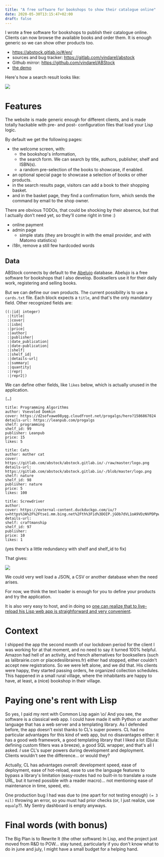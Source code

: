 ```yaml
---
title: "A free software for bookshops to show their catalogue online"
date: 2020-05-30T13:15:47+02:00
draft: false
---
```


I wrote a free software for bookshops to publish their catalogue
online. Clients can now browse the available books and order them. It
is enough generic so we can show other products too.

* https://abstock.gitlab.io/#/en/
* sources and bug tracker: https://gitlab.com/vindarel/abstock
* Github mirror: https://github.com/vindarel/ABStock
* [the demo](https://frama.link/syVBKWPw)

Here's how a search result looks like:

<img src="https://abstock.gitlab.io/search.png" style="max-width: 1200px"/>

# Features

The website is made generic enough for different clients, and is made
totally hackable with pre- and post- configuration files that load
your Lisp logic.

By default we get the following pages:

* the welcome screen, with:
  * the bookshop's information,
  * the search form. We can search by title, authors, publisher, shelf and ISBN(s).
  * a random pre-selection of the books to showcase, if enabled.
* an optional special page to showcase a selection of books or other products.
* in the search results page, visitors can add a book to their shopping basket.
* and in the basket page, they find a confirmation form, which sends
  the command by email to the shop owner.

There are obvious TODOs, that could be shocking by their absence, but
that I actually don't need yet, so they'll come right in time :)

* online payment
* admin page
  * simple stats (they are brought in with the email provider, and with Matomo statistics)
* i18n, remove a still few hardcoded words

## Data

ABStock connects by default to the [Abelujo](http://abelujo.cc/en/)
database. Abelujo is a free software for bookshops that I also
develop. Booksellers use it for their daily work, registering and
selling books.

But we can define our own products. The current possibility is
to use a `cards.txt` file. Each block expects a `title`, and that's
the only mandatory field. Other recognized fields are:

```
((:|id| integer)
 :|title|
 :|cover|
 :|isbn|
 :|price|
 :|author|
 :|publisher|
 :|date_publication|
 :|date-publication|
 :|shelf|
 :|shelf_id|
 :|details-url|
 :|summary|
 :|quantity|
 :|repr|
 :|repr2|)
```

We can define other fields, like `likes` below, which is
actually unused in the application.

```
[…]

title: Programming Algorithms
author: Vsevolod Domkin
cover: https://d2sofvawe08yqg.cloudfront.net/progalgs/hero?1586867024
details-url: https://leanpub.com/progalgs
shelf: programming
shelf_id: 99
publisher: Leanpub
price: 15
likes: 5

title: Cats
author: mother cat
cover: https://gitlab.com/abstock/abstock.gitlab.io/-/raw/master/logo.png
details-url: https://gitlab.com/abstock/abstock.gitlab.io/-/blob/master/logo.png
shelf: nature
shelf_id: 98
publisher: nature
price: 5
likes: 100

title: Screwdriver
author:
cover: https://external-content.duckduckgo.com/iu/?u=https%3A%2F%2Ftse1.mm.bing.net%2Fth%3Fid%3DOIP.jGOb7dVL1oA9VDzNVPDPpwAAAA%26pid%3DApi&f=1
details-url:
shelf: craftmanship
shelf_id: 97
publisher:
price: 10
likes: 1
```

(yes there's a little redundancy with shelf and shelf_id to fix)

That gives:

<img src="https://gitlab.com/vindarel/abstock/-/raw/master/other-data.png" style="max-width: 1200px"/>

We could very well load a JSON, a CSV or another database when the need arises.

For now, we think the text loader is enough for you to define your
products and try the application.

It is also very easy to host, and in doing so [one can realize that to live-reload his Lisp web app is straighforward and very convenient](https://lisp-journey.gitlab.io/blog/i-realized-that-to-live-reload-my-web-app-is-easy-and-convenient/).

# Context

I shipped the app the second month of our lockdown period for the
client I was working for at that moment, and no need to say it turned
100% helpful. Amazon had hell of an activity, and french alternatives
for booksellers (such as lalibrairie.com or placedeslibraires.fr)
either had stopped, either couldn't accept new registrations. So we
were left alone, and we did that. His clients were happy, they started
passing orders, he organized collection schedules. This happened in a
small rural village, where the inhabitants are happy to have, at
least, a (nice) bookshop in their village.

# Paying one's rent with Lisp

So yes, I paid my rent with Common Lisp again \o/ And you see, the
software is a classical web app. I could have made it with Python or
another language that has a web server and a templating library. As I
defended before, the app doesn't exist thanks to CL's super powers. CL
had no particular advantages for this kind of web app, but no
disavantages either: it has a good web framework, a good templating
library that I liked a lot (Djula: defining custom filters was a
breeze), a good SQL wrapper, and that's all I asked. *I* use CL's
super powers during development and deployment. Clients wouldn't see
the difference… or would they?

Actually, CL has advantages *overall*: development speed, ease of
deployment, ease of hot-reload, ease to use the language features to
bypass a library's limitation (easy-routes had no built-in to
translate a route URL, but it turned possible with a reader macro)…
not mentioning ease of maintenance in time, speed, etc.

One production bug I had was due to (me apart for not testing enough)
`(= 3 nil)` throwing an error, so you must had prior checks (or, I
just realize, use `equalp`?). My Sentry dashboard is empty anyways.


# Final words (with bonus)

The Big Plan is to Rewrite It (the other software) In Lisp, and the
project just moved from R&D to POW… stay tuned, particularly if you
don't know what to do in june and july, I might have a small budget
for a helping hand.
